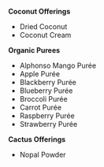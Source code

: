 <p><strong>Coconut Offerings</strong></p>
<ul>
<li>Dried Coconut</li>
<li>Coconut Cream</li>
</ul>
<p><strong>Organic Purees</strong></p>
<ul>
<li>Alphonso Mango&nbsp;Purée</li>
<li>Apple&nbsp;Purée</li>
<li>Blackberry&nbsp;Purée</li>
<li>Blueberry&nbsp;Purée</li>
<li>Broccoli&nbsp;Purée</li>
<li>Carrot&nbsp;Purée</li>
<li>Raspberry&nbsp;Purée</li>
<li>Strawberry&nbsp;Purée</li>
</ul>
<p><strong>Cactus Offerings</strong></p>
<ul>
<li>Nopal Powder</li>
</ul>

